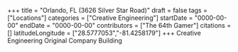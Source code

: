+++
title = "Orlando, FL (3626 Silver Star Road)"
draft = false
tags = ["Locations"]
categories = ["Creative Engineering"]
startDate = "0000-00-00"
endDate = "0000-00-00"
contributors = ["The 64th Gamer"]
citations = []
latitudeLongitude = ["28.5777053","-81.4258179"]
+++
Creative Engineering Original Company Building
